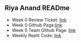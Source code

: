 ## Riya Anand READme
- Week 0 Review Ticket: [link](https://github.com/kamryns/curly-cupboard/issues/11)
- Week 0 Github Page:[link](https://ranand2445.github.io/curly-knife/)
- Week 0 Team Github Page: [link](https://kamryns.github.io/curly-cupboard/)
- Weekly Replit Code: [link](https://replit.com/@ranand2445/curly-knife-1#hacks/menu.py)
